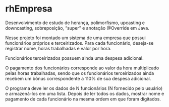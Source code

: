 # rhEmpresa
 Desenvolvimento de estudo de herança, polimorfismo, upcasting e downcasting, sobreposição, “super” e anotação @Override em Java.
 
 Nesse projeto foi montado um sistema de uma empresa que possui funcionários próprios e terceirizados.  Para cada funcionário, deseja-se registrar nome, horas trabalhadas e valor por hora.
 
 Funcionários terceirizados possuem ainda uma despesa adicional.
 
 O pagamento dos funcionários corresponde ao valor da hora multiplicado pelas horas trabalhadas, sendo que os funcionários terceirizados ainda recebem um bônus correspondente a 110% de sua despesa adicional.
 
 O programa deve ler os dados de N funcionários (N fornecido pelo usuário) e armazená-los em uma lista. Depois de ler todos os dados, mostrar nome e pagamento de cada funcionário na mesma ordem em que foram digitados.
